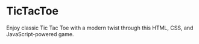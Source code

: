 # TicTacToe
Enjoy classic Tic Tac Toe with a modern twist through this HTML, CSS, and JavaScript-powered game.

